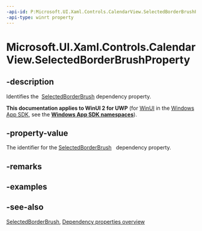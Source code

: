 ```yaml
---
-api-id: P:Microsoft.UI.Xaml.Controls.CalendarView.SelectedBorderBrushProperty
-api-type: winrt property
---
```


<!-- Property syntax
public Windows.UI.Xaml.DependencyProperty SelectedBorderBrushProperty { get; }
-->

# Microsoft.UI.Xaml.Controls.CalendarView.SelectedBorderBrushProperty

## -description
Identifies the  [SelectedBorderBrush](calendarview_selectedborderbrush.md) dependency property.

**This documentation applies to WinUI 2 for UWP** (for [WinUI](/windows/apps/winui/winui3/) in the [Windows App SDK](/windows/apps/windows-app-sdk/), see the **[Windows App SDK namespaces](/windows/windows-app-sdk/api/winrt/)**).

## -property-value
The identifier for the [SelectedBorderBrush](calendarview_selectedborderbrush.md)   dependency property.

## -remarks

## -examples

## -see-also
[SelectedBorderBrush](calendarview_selectedborderbrush.md), [Dependency properties overview](/windows/uwp/xaml-platform/dependency-properties-overview)
